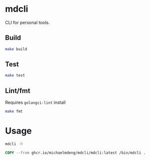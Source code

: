 # mdcli

CLI for personal tools.

## Build

```bash
make build
```

## Test

```bash
make test
```

## Lint/fmt

Requires `golangci-lint` install

```bash
make fmt
```

# Usage

```bash
mdcli -h
```

```dockerfile
COPY --from ghcr.io/michaelmdeng/mdcli/mdcli:latest /bin/mdcli .
```
